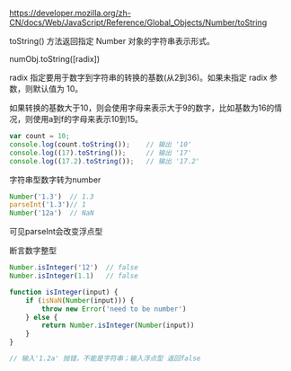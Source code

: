 https://developer.mozilla.org/zh-CN/docs/Web/JavaScript/Reference/Global_Objects/Number/toString

toString() 方法返回指定 Number 对象的字符串表示形式。

numObj.toString([radix])

radix
指定要用于数字到字符串的转换的基数(从2到36)。如果未指定 radix 参数，则默认值为 10。

如果转换的基数大于10，则会使用字母来表示大于9的数字，比如基数为16的情况，则使用a到f的字母来表示10到15。
```js
var count = 10;
console.log(count.toString());    // 输出 '10'
console.log((17).toString());     // 输出 '17'
console.log((17.2).toString());   // 输出 '17.2'
```

字符串型数字转为number
```js
Number('1.3')  // 1.3
parseInt('1.3')// 1
Number('12a')  // NaN
```
可见parseInt会改变浮点型

断言数字整型
```js
Number.isInteger('12')  // false
Number.isInteger(1.1)   // false

function isInteger(input) {
	if (isNaN(Number(input))) {
		throw new Error('need to be number')
	} else {
		return Number.isInteger(Number(input))
	}
}

// 输入'1.2a' 抛错，不能是字符串；输入浮点型 返回false
```